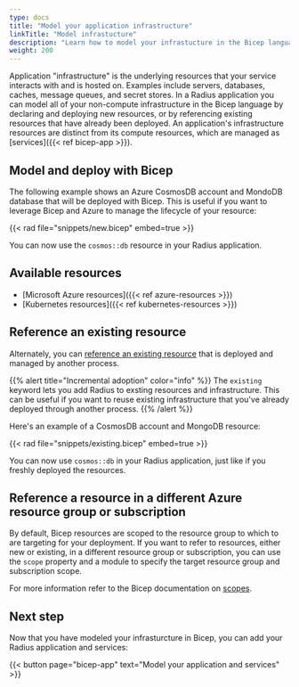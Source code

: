 ```yaml
---
type: docs
title: "Model your application infrastructure"
linkTitle: "Model infrastucture"
description: "Learn how to model your infrastucture in the Bicep language."
weight: 200
---
```


Application "infrastructure" is the underlying resources that your service interacts with and is hosted on. Examples include servers, databases, caches, message queues, and secret stores. In a Radius application you can model all of your non-compute infrastructure in the Bicep language by declaring and deploying new resources, or by referencing existing resources that have already been deployed. An application's infrastructure resources are distinct from its compute resources, which are managed as [services]({{< ref bicep-app >}}).

## Model and deploy with Bicep

The following example shows an Azure CosmosDB account and MondoDB database that will be deployed with Bicep. This is useful if you want to leverage Bicep and Azure to manage the lifecycle of your resource:

{{< rad file="snippets/new.bicep" embed=true >}}

You can now use the `cosmos::db` resource in your Radius application.

## Available resources

- [Microsoft Azure resources]({{< ref azure-resources >}})
- [Kubernetes resources]({{< ref kubernetes-resources >}})

## Reference an existing resource

Alternately, you can [reference an existing resource](https://docs.microsoft.com/en-us/azure/azure-resource-manager/bicep/resource-declaration?tabs=azure-powershell#reference-existing-resources) that is deployed and managed by another process.

{{% alert title="Incremental adoption" color="info" %}}
The `existing` keyword lets you add Radius to exsting resources and infrastructure. This can be useful if you want to reuse existing infrastructure that you've already deployed through another process.
{{% /alert %}}

Here's an example of a CosmosDB account and MongoDB resource:

{{< rad file="snippets/existing.bicep" embed=true >}}

You can now use `cosmos::db` in your Radius application, just like if you freshly deployed the resources.

## Reference a resource in a different Azure resource group or subscription

By default, Bicep resources are scoped to the resource group to which to are targeting for your deployment. If you want to refer to resources, either new or existing, in a different resource group or subscription, you can use the `scope` property and a module to specify the target resource group and subscription scope.

For more information refer to the Bicep documentation on [scopes](https://docs.microsoft.com/azure/azure-resource-manager/bicep/deploy-to-resource-group?tabs=azure-cli#scope-to-different-resource-group).

## Next step

Now that you have modeled your infrasturcture in Bicep, you can add your Radius application and services:

{{< button page="bicep-app" text="Model your application and services" >}}
